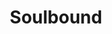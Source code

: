 ---
posted: true
guid: "446D6390-6205-4E38-AC52-ADD7BCB619DD"
title: "Soulbound"
description: "In this episode, we discuss soulbound tokens, its characteristics, and how it connects to a soul. We also talk about China's social credit system and the use cases of soulbound tokens."
pubDate: "Tue, 14 June 2022 18:00:00 -0500"
itunes-explicit: "no"
itunes-episode: 28
itunes-episodeType: full

# More info
youtube-full: https://youtu.be/-zrEoSePWm8
discussion: https://twitter.com/fulldecent/status/1536854323778420736

# Timeline
timeline:
  - seconds: 40
    title: Pushing Ether sends control
  - seconds: 158
    title: Full disclaimer if you want to push ether
  - seconds: 211
    title: Soulbound tokens, good or bad?
  - seconds: 292
    title: Can soulbound tokens be fungible AND nonfungible?
  - seconds: 471
    title: Star of David is a soulbound token?
  - seconds: 512
    title: What tattoos are soulbound tokens? not all
  - seconds: 568
    title: Should soulbound tokens be transferrable?
  - seconds: 834
    title: Soulbound does not require immutable
  - seconds: 853
    title: How do you connect to a soul?
  - seconds: 938
    title: Deep into the metaphysics of souls
  - seconds: 1200
    title: China social credit system
  - seconds: 1247
    title: The SBT use cases
  - seconds: 1554
    title: A personal, question did you overestimate or underestimate what was coming?


# File information
enclosure-url: "https://media.phor.net/csh/2022-06-14-episode-28.m4a"
enclosure-length: 42019036
enclosure-type: "audio/x-m4a"
itunes-duration: 2232

# CSH information
badges: []
---